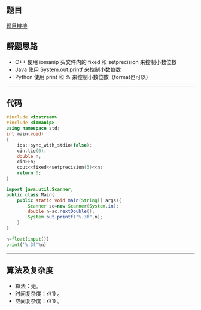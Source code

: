 ## 题目
[题目链接](https://www.nowcoder.com/practice/a4bccea7f4644fbda1208f8e0d397bab?tpId=372&tqId=10979394&sourceUrl=/exam/oj&channenl=wgithub&fromPut=wgithub)

## 解题思路
- C++ 使用 iomanip 头文件内的 fixed 和 setprecision 来控制小数位数
- Java 使用 System.out.printf 来控制小数位数
- Python 使用 print 和 % 来控制小数位数（format也可以）

---

## 代码

``` cpp []
#include <iostream>
#include <iomanip>
using namespace std;
int main(void)
{
	ios::sync_with_stdio(false);
	cin.tie(0);
	double n;
	cin>>n;
	cout<<fixed<<setprecision(3)<<n;
	return 0;
}
```
``` java []
import java.util.Scanner;
public class Main{
    public static void main(String[] args){
        Scanner sc=new Scanner(System.in);
        double n=sc.nextDouble();
        System.out.printf("%.3f",n);
    }
}
```
``` python []
n=float(input())
print('%.3f'%n)
```

---

## 算法及复杂度
- 算法：无。  
- 时间复杂度：$\mathcal{O}(1)$ 。  
- 空间复杂度：$\mathcal{O}(1)$ 。